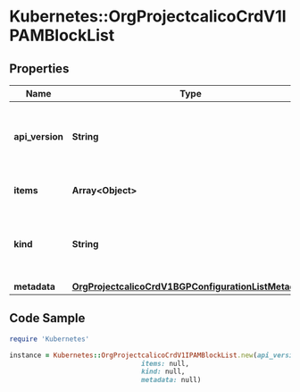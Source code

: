 # Kubernetes::OrgProjectcalicoCrdV1IPAMBlockList

## Properties

Name | Type | Description | Notes
------------ | ------------- | ------------- | -------------
**api_version** | **String** | APIVersion defines the versioned schema of this representation of an object. Servers should convert recognized schemas to the latest internal value, and may reject unrecognized values. More info: https://git.k8s.io/community/contributors/devel/sig-architecture/api-conventions.md#resources | [optional] 
**items** | **Array&lt;Object&gt;** | List of ipamblocks. More info: https://git.k8s.io/community/contributors/devel/sig-architecture/api-conventions.md | 
**kind** | **String** | Kind is a string value representing the REST resource this object represents. Servers may infer this from the endpoint the client submits requests to. Cannot be updated. In CamelCase. More info: https://git.k8s.io/community/contributors/devel/sig-architecture/api-conventions.md#types-kinds | [optional] 
**metadata** | [**OrgProjectcalicoCrdV1BGPConfigurationListMetadata**](OrgProjectcalicoCrdV1BGPConfigurationListMetadata.md) |  | [optional] 

## Code Sample

```ruby
require 'Kubernetes'

instance = Kubernetes::OrgProjectcalicoCrdV1IPAMBlockList.new(api_version: null,
                                 items: null,
                                 kind: null,
                                 metadata: null)
```


